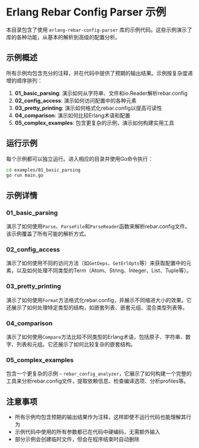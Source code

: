 # Erlang Rebar Config Parser 示例

本目录包含了使用 `erlang-rebar-config-parser` 库的示例代码。这些示例演示了库的各种功能，从基本的解析到高级的配置分析。

## 示例概述

所有示例均包含充分的注释，并在代码中提供了预期的输出结果。示例按复杂度递增的顺序排列：

1. **01_basic_parsing**: 演示如何从字符串、文件和io.Reader解析rebar.config
2. **02_config_access**: 演示如何访问配置中的各种元素
3. **03_pretty_printing**: 演示如何格式化rebar.config以提高可读性
4. **04_comparison**: 演示如何比较Erlang术语和配置
5. **05_complex_examples**: 包含更复杂的示例，演示如何构建实用工具

## 运行示例

每个示例都可以独立运行。进入相应的目录并使用Go命令执行：

```bash
cd examples/01_basic_parsing
go run main.go
```

## 示例详情

### 01_basic_parsing

演示了如何使用`Parse`、`ParseFile`和`ParseReader`函数来解析rebar.config文件。该示例覆盖了所有可能的解析方式。

### 02_config_access

演示了如何使用不同的访问方法（如`GetDeps`、`GetErlOpts`等）来获取配置中的元素，以及如何处理不同类型的Term（Atom、String、Integer、List、Tuple等）。

### 03_pretty_printing

演示了如何使用`Format`方法格式化rebar.config，并展示不同缩进大小的效果。它还展示了如何处理特定类型的结构，如嵌套列表、嵌套元组、混合类型列表等。

### 04_comparison

演示了如何使用`Compare`方法比较不同类型的Erlang术语，包括原子、字符串、数字、列表和元组。它还展示了如何比较复杂的嵌套结构。

### 05_complex_examples

包含一个更复杂的示例 - `rebar_config_analyzer`，它展示了如何构建一个完整的工具来分析rebar.config文件，提取依赖信息、检查编译选项、分析profiles等。

## 注意事项

- 所有示例均包含预期的输出结果作为注释，这样即使不运行代码也能理解其行为
- 示例代码中使用的所有参数都已在代码中硬编码，无需额外输入
- 部分示例会创建临时文件，但会在程序结束时自动删除 